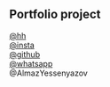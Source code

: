 ## Portfolio project



[@hh](https://hh.kz/resume/c9128705ff0847557d0039ed1f746a6f495830) \
[@insta](https://www.instagram.com/almaz_yessenyazov/) \
[@github](https://github.com/Almazishe) \
[@whatsapp]() \
@AlmazYessenyazov 
